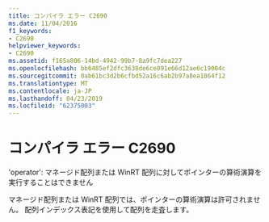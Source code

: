 ```yaml
---
title: コンパイラ エラー C2690
ms.date: 11/04/2016
f1_keywords:
- C2690
helpviewer_keywords:
- C2690
ms.assetid: f165a806-14bd-4942-99b7-8a9fc7dea227
ms.openlocfilehash: bb6485ef2dfc3638de6ce891e66d12ae6c19004c
ms.sourcegitcommit: 0ab61bc3d2b6cfbd52a16c6ab2b97a8ea1864f12
ms.translationtype: MT
ms.contentlocale: ja-JP
ms.lasthandoff: 04/23/2019
ms.locfileid: "62375003"
---
```

# <a name="compiler-error-c2690"></a>コンパイラ エラー C2690

'operator': マネージド配列または WinRT 配列に対してポインターの算術演算を実行することはできません

マネージド配列または WinRT 配列では、ポインターの算術演算は許可されません。 配列インデックス表記を使用して配列を走査します。
